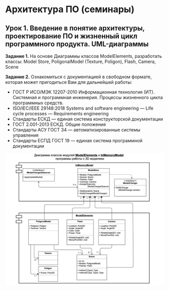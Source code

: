# Архитектура ПО (семинары)
## Урок 1. Введение в понятие архитектуры, проектирование ПО и жизненный цикл программного продукта. UML-диаграммы

**Задание 1.** На основе Диаграммы классов ModelElements, разработать классы: Model Store, PoligonalModel (Texture, Poligon), Flash, Camera, Scene

**Задание 2.** Ознакомиться с документацией в свободном формате, которая может пригодиться Вам для дальнейшей работы:

- ГОСТ Р ИСО/МЭК 12207-2010 Информационная технология (ИТ). Системная и программная инженерия. Процессы жизненного цикла программных средств.
- ISO/IEC/IEEE 29148:2018 Systems and software engineering — Life cycle processes — Requirements engineering
- Стандарты ЕСКД — единая система конструкторской документации
- ГОСТ 2.001-2013 ЕСКД. Общие положения
- Стандарты АСУ ГОСТ 34 — автоматизированные системы управления
- Стандарты ЕСПД ГОСТ 19 — единая система программной документации

![UML-диаграмма](seminar01.png "UML-диаграмма")